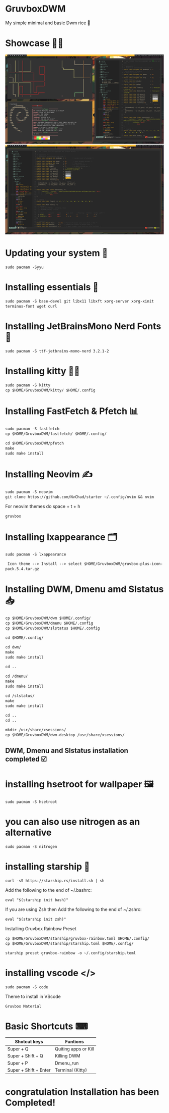 # GruvboxDWM
My simple minimal and basic Dwm rice 🌱

# Showcase 💫✨
![DWM Showcase](https://github.com/SarthakTechie/GruvboxDWM/blob/main/Preview/240622_14h53m19s_screenshot.png)
![DWM Showcase](https://github.com/SarthakTechie/GruvboxDWM/blob/main/Preview/240622_14h45m37s_screenshot.png)

# Updating your system 🔧
```
sudo pacman -Syyu
```

# Installing essentials 💾
```
sudo pacman -S base-devel git libx11 libxft xorg-server xorg-xinit terminus-font wget curl
```
# Installing JetBrainsMono Nerd Fonts 📝
```
sudo pacman -S ttf-jetbrains-mono-nerd 3.2.1-2
```
# Installing kitty 🐱‍💻
```
sudo pacman -S kitty
cp $HOME/GruvboxDWM/kitty/ $HOME/.config
```
# Installing FastFetch & Pfetch 📊
```
sudo pacman -S fastfetch
cp $HOME/GruvboxDWM/fastfetch/ $HOME/.config/
```
```
cd $HOME/GruvboxDWM/pfetch
make 
sudo make install
```

# Installing Neovim ✍️
```
sudo pacman -S neovim
git clone https://github.com/NvChad/starter ~/.config/nvim && nvim
```
For neovim themes do space + t + h
```
gruvbox
```
# Installing lxappearance 🗂️
```
sudo pacman -S lxappearance
```
```
 Icon theme --> Install --> select $HOME/GruvboxDWM/gruvbox-plus-icon-pack.5.4.tar.gz
```
# Installing DWM, Dmenu amd Slstatus 📥 
```
cp $HOME/GruvboxDWM/dwm $HOME/.config/
cp $HOME/GruvboxDWM/dmenu $HOME/.config
cp $HOME/GruvboxDWM/slstatus $HOME/.config
```
```
cd $HOME/.config/
```
```
cd dwm/
make
sudo make install
```
```
cd ..
```
```
cd /dmenu/
make
sudo make install
```
```
cd /slstatus/
make
sudo make install
```
```
cd ..
cd ..
```
```
mkdir /usr/share/xsessions/ 
cp $HOME/GruvboxDWM/dwm.desktop /usr/share/xsessions/
```
## DWM, Dmenu and Slstatus installation completed ☑️

# installing hsetroot for wallpaper 🖼️
```
sudo pacman -S hsetroot
```
# you can also use nitrogen as an alternative 
```
sudo pacman -S nitrogen
```

# installing starship 🚀
```
curl -sS https://starship.rs/install.sh | sh
```
Add the following to the end of ~/.bashrc:
```
eval "$(starship init bash)"
```

If you are using Zsh then Add the following to the end of ~/.zshrc:
```
eval "$(starship init zsh)"
```
Installing Gruvbox Rainbow Preset 
```
cp $HOME/GruvboxDWM/starship/gruvbox-rainbow.toml $HOME/.config/
cp $HOME/GruvboxDWM/starship/starship.toml $HOME/.config/ 
```
```
starship preset gruvbox-rainbow -o ~/.config/starship.toml
```
# installing vscode </>
```
sudo pacman -S code
```
Theme to install in VScode
```
Gruvbox Material
```
# Basic Shortcuts ⌨

| Shotcut keys  | Funtions      |
| ------------- | ------------- |
| Super + Q     | Quiting apps or Kill |
| Super + Shift + Q  | Killing DWM  |
| Super + P     | Dmenu_run |
| Super + Shift + Enter  | Terminal (Kitty)  |

# congratulation Installation has been Completed!
